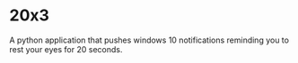 # 20x3
 A python application that pushes windows 10 notifications reminding you to rest your eyes for 20 seconds.
